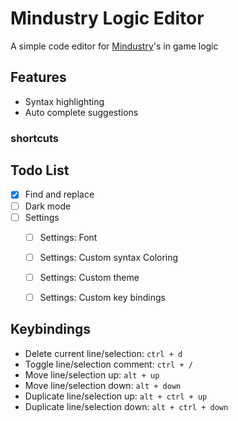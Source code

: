 
# Mindustry Logic Editor

A simple code editor for [Mindustry](https://anuke.itch.io/mindustry)'s in game logic

## Features

- Syntax highlighting
- Auto complete suggestions

### shortcuts


## Todo List
- [x] Find and replace
- [ ] Dark mode
- [ ] Settings
    - [ ] Settings: Font
    - [ ] Settings: Custom syntax Coloring
    - [ ] Settings: Custom theme
    - [ ] Settings: Custom key bindings


## Keybindings

- Delete current line/selection: `ctrl + d`
- Toggle line/selection comment: `ctrl + /`
- Move line/selection up: `alt + up`
- Move line/selection down: `alt + down`
- Duplicate line/selection up: `alt + ctrl + up`
- Duplicate line/selection down: `alt + ctrl + down`
